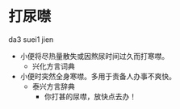 # 打尿噤
da3 suei1 jien
+ 小便将尽热量散失或因熬尿时间过久而打寒噤。
  * 兴化方言词典
+ 小便时突然全身寒噤。多用于责备人办事不爽快。
  * 泰兴方言辞典
    - 你打甚的尿噤，放快点去办！
